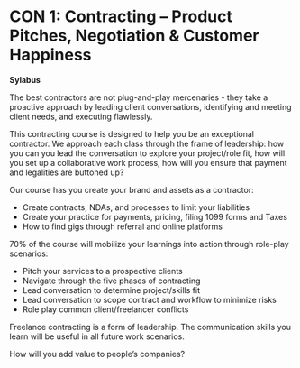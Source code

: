 # CON 1: Contracting – Product Pitches, Negotiation &amp; Customer Happiness

**Sylabus**

The best contractors are not plug-and-play mercenaries - they take a proactive approach by leading client conversations, identifying and meeting client needs, and executing flawlessly.

This contracting course is designed to help you be an exceptional contractor. We approach each class through the frame of leadership: how you can you lead the conversation to explore your project/role fit, how will you set up a collaborative work process, how will you ensure that payment and legalities are buttoned up?

Our course has you create your brand and assets as a contractor:
* Create contracts, NDAs, and processes to limit your liabilities
* Create your practice for payments, pricing, filing 1099 forms and Taxes
* How to find gigs through referral and online platforms

70% of the course will mobilize your learnings into action through role-play scenarios:
* Pitch your services to a prospective clients
* Navigate through the five phases of contracting
* Lead conversation to determine project/skills fit 
* Lead conversation to scope contract and workflow to minimize risks
* Role play common client/freelancer conflicts

Freelance contracting is a form of leadership. The communication skills you learn will be useful in all future work scenarios.

 How will you add value to people’s companies?

